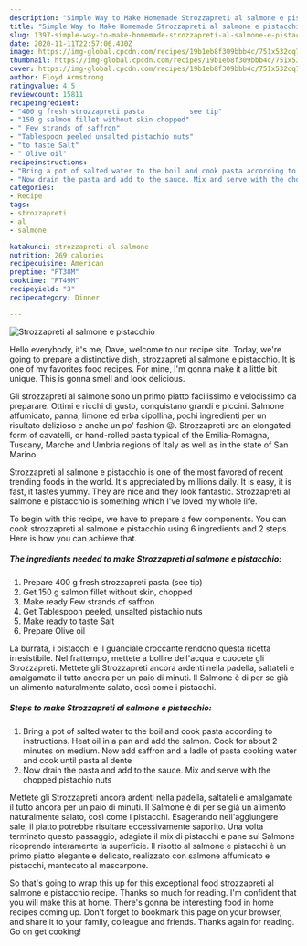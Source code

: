 ```yaml
---
description: "Simple Way to Make Homemade Strozzapreti al salmone e pistacchio"
title: "Simple Way to Make Homemade Strozzapreti al salmone e pistacchio"
slug: 1397-simple-way-to-make-homemade-strozzapreti-al-salmone-e-pistacchio
date: 2020-11-11T22:57:06.430Z
image: https://img-global.cpcdn.com/recipes/19b1eb8f309bbb4c/751x532cq70/strozzapreti-al-salmone-e-pistacchio-recipe-main-photo.jpg
thumbnail: https://img-global.cpcdn.com/recipes/19b1eb8f309bbb4c/751x532cq70/strozzapreti-al-salmone-e-pistacchio-recipe-main-photo.jpg
cover: https://img-global.cpcdn.com/recipes/19b1eb8f309bbb4c/751x532cq70/strozzapreti-al-salmone-e-pistacchio-recipe-main-photo.jpg
author: Floyd Armstrong
ratingvalue: 4.5
reviewcount: 15811
recipeingredient:
- "400 g fresh strozzapreti pasta           see tip"
- "150 g salmon fillet without skin chopped"
- " Few strands of saffron"
- "Tablespoon peeled unsalted pistachio nuts"
- "to taste Salt"
- " Olive oil"
recipeinstructions:
- "Bring a pot of salted water to the boil and cook pasta according to instructions. Heat oil in a pan and add the salmon. Cook for about 2 minutes on medium. Now add saffron and a ladle of pasta cooking water and cook until pasta al dente"
- "Now drain the pasta and add to the sauce. Mix and serve with the chopped pistachio nuts"
categories:
- Recipe
tags:
- strozzapreti
- al
- salmone

katakunci: strozzapreti al salmone 
nutrition: 269 calories
recipecuisine: American
preptime: "PT38M"
cooktime: "PT49M"
recipeyield: "3"
recipecategory: Dinner

---
```



![Strozzapreti al salmone e pistacchio](https://img-global.cpcdn.com/recipes/19b1eb8f309bbb4c/751x532cq70/strozzapreti-al-salmone-e-pistacchio-recipe-main-photo.jpg)

Hello everybody, it's me, Dave, welcome to our recipe site. Today, we're going to prepare a distinctive dish, strozzapreti al salmone e pistacchio. It is one of my favorites food recipes. For mine, I'm gonna make it a little bit unique. This is gonna smell and look delicious.

Gli strozzapreti al salmone sono un primo piatto facilissimo e velocissimo da preparare. Ottimi e ricchi di gusto, conquistano grandi e piccini. Salmone affumicato, panna, limone ed erba cipollina, pochi ingredienti per un risultato delizioso e anche un po&#39; fashion 😉. Strozzapreti are an elongated form of cavatelli, or hand-rolled pasta typical of the Emilia-Romagna, Tuscany, Marche and Umbria regions of Italy as well as in the state of San Marino.

Strozzapreti al salmone e pistacchio is one of the most favored of recent trending foods in the world. It's appreciated by millions daily. It is easy, it is fast, it tastes yummy. They are nice and they look fantastic. Strozzapreti al salmone e pistacchio is something which I've loved my whole life.


To begin with this recipe, we have to prepare a few components. You can cook strozzapreti al salmone e pistacchio using 6 ingredients and 2 steps. Here is how you can achieve that.

<!--inarticleads1-->

##### The ingredients needed to make Strozzapreti al salmone e pistacchio:

1. Prepare 400 g fresh strozzapreti pasta           (see tip)
1. Get 150 g salmon fillet without skin, chopped
1. Make ready  Few strands of saffron
1. Get Tablespoon peeled, unsalted pistachio nuts
1. Make ready to taste Salt
1. Prepare  Olive oil


La burrata, i pistacchi e il guanciale croccante rendono questa ricetta irresistibile. Nel frattempo, mettete a bollire dell&#39;acqua e cuocete gli Strozzapreti. Mettete gli Strozzapreti ancora ardenti nella padella, saltateli e amalgamate il tutto ancora per un paio di minuti. Il Salmone è di per se già un alimento naturalmente salato, così come i pistacchi. 

<!--inarticleads2-->

##### Steps to make Strozzapreti al salmone e pistacchio:

1. Bring a pot of salted water to the boil and cook pasta according to instructions. Heat oil in a pan and add the salmon. Cook for about 2 minutes on medium. Now add saffron and a ladle of pasta cooking water and cook until pasta al dente
1. Now drain the pasta and add to the sauce. Mix and serve with the chopped pistachio nuts


Mettete gli Strozzapreti ancora ardenti nella padella, saltateli e amalgamate il tutto ancora per un paio di minuti. Il Salmone è di per se già un alimento naturalmente salato, così come i pistacchi. Esagerando nell&#39;aggiungere sale, il piatto potrebbe risultare eccessivamente saporito. Una volta terminato questo passaggio, adagiate il mix di pistacchi e pane sul Salmone ricoprendo interamente la superficie. Il risotto al salmone e pistacchi è un primo piatto elegante e delicato, realizzato con salmone affumicato e pistacchi, mantecato al mascarpone. 

So that's going to wrap this up for this exceptional food strozzapreti al salmone e pistacchio recipe. Thanks so much for reading. I'm confident that you will make this at home. There's gonna be interesting food in home recipes coming up. Don't forget to bookmark this page on your browser, and share it to your family, colleague and friends. Thanks again for reading. Go on get cooking!
